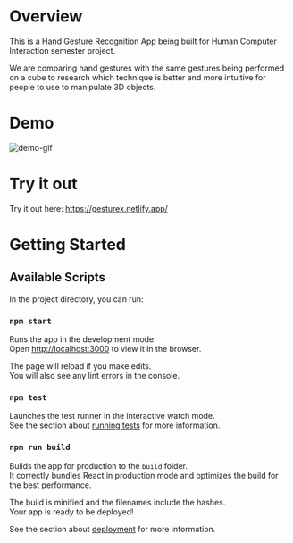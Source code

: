 # Overview

This is a Hand Gesture Recognition App being built for Human Computer Interaction semester project.

We are comparing hand gestures with the same gestures being performed on a cube to research which technique is better and more intuitive for people to use to manipulate 3D objects.

# Demo

![demo-gif](https://media.giphy.com/media/kwFhnQYxXTXtcXIc4m/giphy-downsized.gif)

# Try it out
Try it out here: https://gesturex.netlify.app/

# Getting Started

## Available Scripts

In the project directory, you can run:

### `npm start`

Runs the app in the development mode.\
Open [http://localhost:3000](http://localhost:3000) to view it in the browser.

The page will reload if you make edits.\
You will also see any lint errors in the console.

### `npm test`

Launches the test runner in the interactive watch mode.\
See the section about [running tests](https://facebook.github.io/create-react-app/docs/running-tests) for more information.

### `npm run build`

Builds the app for production to the `build` folder.\
It correctly bundles React in production mode and optimizes the build for the best performance.

The build is minified and the filenames include the hashes.\
Your app is ready to be deployed!

See the section about [deployment](https://facebook.github.io/create-react-app/docs/deployment) for more information.
